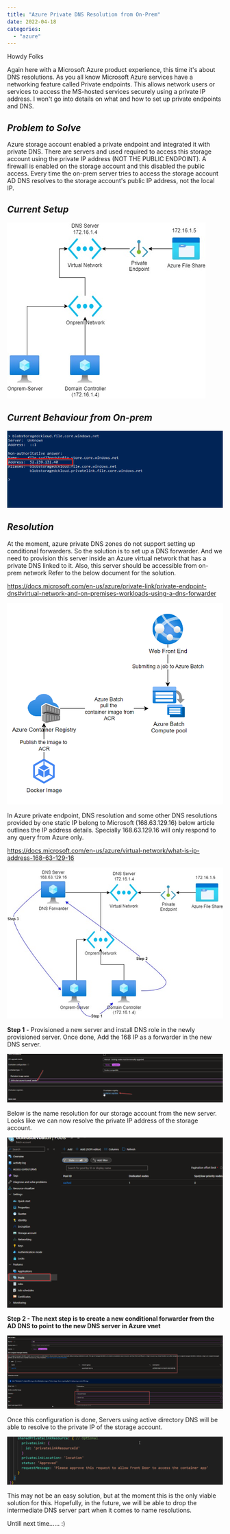 ```yaml
---
title: "Azure Private DNS Resolution from On-Prem"
date: 2022-04-18
categories: 
  - "azure"
---
```


Howdy Folks

Again here with a Microsoft Azure product experience, this time it's about DNS resolutions. As you all know Microsoft Azure services have a networking feature called Private endpoints. This allows network users or services to access the MS-hosted services securely using a private IP address. I won't go into details on what and how to set up private endpoints and DNS.

## **_Problem to Solve_**

Azure storage account enabled a private endpoint and integrated it with private DNS. There are servers and used required to access this storage account using the private IP address (NOT THE PUBLIC ENDPOINT). A firewall is enabled on the storage account and this disabled the public access. Every time the on-prem server tries to access the storage account AD DNS resolves to the storage account's public IP address, not the local IP.

## **_Current Setup_**

[![](images/currentsetup.jpg)](https://hungryboysl.wordpress.com/wp-content/uploads/2022/04/currentsetup.jpg)

## **_Current Behaviour from On-prem_**

[![](images/nslookp1.png)](https://hungryboysl.wordpress.com/wp-content/uploads/2022/04/nslookp1.png)

## _**Resolution**_

At the moment, azure private DNS zones do not support setting up conditional forwarders. So the solution is to set up a DNS forwarder. And we need to provision this server inside an Azure virtual network that has a private DNS linked to it. Also, this server should be accessible from on-prem network Refer to the below document for the solution.

https://docs.microsoft.com/en-us/azure/private-link/private-endpoint-dns#virtual-network-and-on-premises-workloads-using-a-dns-forwarder

[![](images/image.png)](https://hungryboysl.wordpress.com/wp-content/uploads/2022/04/image.png)

In Azure private endpoint, DNS resolution and some other DNS resolutions provided by one static IP belong to Microsoft (168.63.129.16) below article outlines the IP address details. Specially 168.63.129.16 will only respond to any query from Azure only.

https://docs.microsoft.com/en-us/azure/virtual-network/what-is-ip-address-168-63-129-16

[![](images/solution.jpg)](https://hungryboysl.wordpress.com/wp-content/uploads/2022/04/solution.jpg)

**Step 1** \- Provisioned a new server and install DNS role in the newly provisioned server. Once done, Add the 168 IP as a forwarder in the new DNS server.

[![](images/image-5.png)](https://hungryboysl.wordpress.com/wp-content/uploads/2022/04/image-5.png)

Below is the name resolution for our storage account from the new server. Looks like we can now resolve the private IP address of the storage account.

[![](images/image-2.png)](https://hungryboysl.wordpress.com/wp-content/uploads/2022/04/image-2.png)

**Step 2 - The next step is to create a new conditional forwarder from the AD DNS to point to the new DNS server in Azure vnet**

[![](images/image-4.png)](https://hungryboysl.wordpress.com/wp-content/uploads/2022/04/image-4.png)

Once this configuration is done, Servers using active directory DNS will be able to resolve to the private IP of the storage account.

[![](images/image-6.png)](https://hungryboysl.wordpress.com/wp-content/uploads/2022/04/image-6.png)

This may not be an easy solution, but at the moment this is the only viable solution for this. Hopefully, in the future, we will be able to drop the intermediate DNS server part when it comes to name resolutions.

Untill next time...... :)
